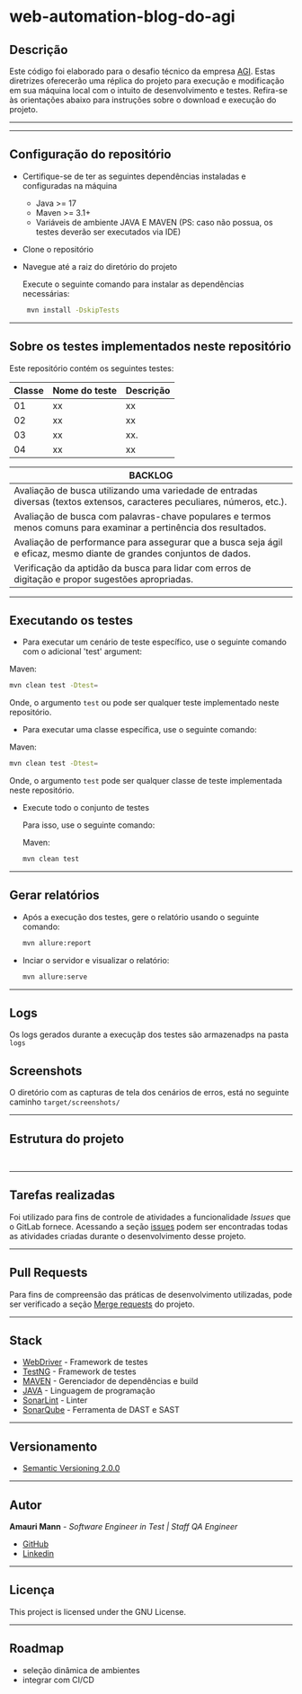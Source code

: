 # web-automation-blog-do-agi

## Descrição
Este código foi elaborado para o desafio técnico da empresa [AGI](https://blogdoagi.com.br/).
Estas diretrizes oferecerão uma réplica do projeto para execução e modificação em sua máquina local com o intuito de desenvolvimento e testes.
Refira-se às orientações abaixo para instruções sobre o download e execução do projeto.

---


---

## Configuração do repositório

- Certifique-se de ter as seguintes dependências instaladas e configuradas na máquina
    - Java >= 17
    - Maven >= 3.1+
    - Variáveis de ambiente JAVA E MAVEN (PS: caso não possua, os testes deverão ser executados via IDE)

- Clone o repositório
- Navegue até a raiz do diretório  do projeto

  Execute o seguinte comando para instalar as dependências necessárias:
    ```sh
     mvn install -DskipTests
    ```
---

## Sobre os testes implementados neste repositório

Este repositório contém os seguintes testes:

| Classe | Nome do teste | Descrição |
|--------|---------------|-----------|
| 01     | xx            | xx        |
| 02     | xx            | xx        |
| 03     | xx            | xx.       |
| 04     | xx            | xx        |


| BACKLOG                                                                                                             |  
|---------------------------------------------------------------------------------------------------------------------|
| Avaliação de busca utilizando uma variedade de entradas diversas (textos extensos, caracteres peculiares, números, etc.). |
| Avaliação de busca com palavras-chave populares e termos menos comuns para examinar a pertinência dos resultados.   | 
| Avaliação de performance para assegurar que a busca seja ágil e eficaz, mesmo diante de grandes conjuntos de dados.| 
| Verificação da aptidão da busca para lidar com erros de digitação e propor sugestões apropriadas.| 

---

## Executando os testes

- Para executar um cenário de teste específico, use o seguinte comando com o adicional 'test' argument:

Maven:
  ```sh
  mvn clean test -Dtest=
  ```

Onde, o argumento `test` ou pode ser qualquer teste implementado neste repositório.

- Para executar uma classe específica, use o seguinte comando:

Maven:
  ```sh
  mvn clean test -Dtest=
  ```
Onde, o argumento `test` pode ser qualquer classe de teste implementada neste repositório.

- Execute todo o conjunto de testes

  Para isso, use o seguinte comando:

  Maven:
  ```sh
  mvn clean test
  ```


---

## Gerar relatórios

- Após a execução dos testes, gere o relatório usando o seguinte comando:


  ```sh
  mvn allure:report
  ```

- Inciar o servidor e visualizar o relatório:


  ```sh
  mvn allure:serve
  ```
---

## Logs

Os logs gerados durante a execuçãp dos testes são armazenadps na pasta ```logs ```

## Screenshots
O diretório com as capturas de tela dos cenários de erros, está no seguinte caminho ```target/screenshots/```

---

## Estrutura do projeto

```


```
---

## Tarefas realizadas
Foi utilizado para fins de controle de atividades a funcionalidade *Issues* que o GitLab fornece.
Acessando a seção [issues](https://github.com/AmauriMann91/desafio-nt-agi-web/issues) podem ser
encontradas todas as atividades criadas durante o desenvolvimento desse projeto.

---

## Pull Requests

Para fins de compreensão das práticas de desenvolvimento utilizadas, pode ser verificado a seção [Merge requests](https://github.com/AmauriMann91/desafio-nt-agi-web/pulls)
do projeto.

---

## Stack

* [WebDriver](https://www.selenium.dev/documentation/webdriver/) - Framework de testes
* [TestNG](https://testng.org/doc/documentation-main.html/) - Framework de testes
* [MAVEN](https://maven.apache.org/) - Gerenciador de dependências e build
* [JAVA](https://www.oracle.com/br/java/technologies/downloads/#java17) - Linguagem de programação
* [SonarLint](https://www.sonarsource.com/knowledge/languages/java/) - Linter
* [SonarQube](https://www.sonarsource.com/products/sonarqube/) - Ferramenta de DAST e SAST

---

## Versionamento
* [Semantic Versioning 2.0.0](https://semver.org/)

---

## Autor

**Amauri Mann** - *Software Engineer in Test | Staff QA Engineer*
- [GitHub](https://github.com/AmauriMann91/desafio-nt-agi-web)
- [Linkedin](https://www.linkedin.com/in/amauri-morais-mann-6320b7a0/)

---

## Licença

This project is licensed under the GNU License.

---

## Roadmap

- seleção dinâmica de ambientes
- integrar com CI/CD
